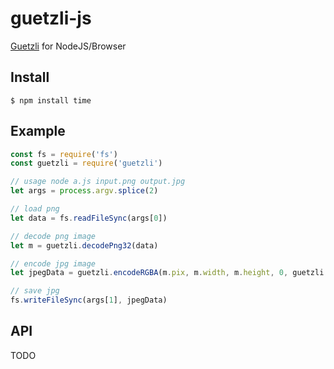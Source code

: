 # guetzli-js

[Guetzli](https://github.com/google/g) for NodeJS/Browser


## Install

	$ npm install time

## Example

```js
const fs = require('fs')
const guetzli = require('guetzli')

// usage node a.js input.png output.jpg
let args = process.argv.splice(2)

// load png
let data = fs.readFileSync(args[0])

// decode png image
let m = guetzli.decodePng32(data)

// encode jpg image
let jpegData = guetzli.encodeRGBA(m.pix, m.width, m.height, 0, guetzli.defaultQuality)

// save jpg
fs.writeFileSync(args[1], jpegData)
```

## API

TODO

